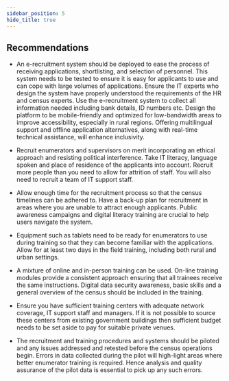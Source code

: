 ```yaml
---
sidebar_position: 5
hide_title: true 
---
```


## Recommendations

*   An e-recruitment system should be deployed to ease the process of receiving applications, shortlisting, and selection of personnel. This system needs to be tested to ensure it is easy for applicants to use and can cope with large volumes of applications. Ensure the IT experts who design the system have properly understood the requirements of the HR and census experts. Use the e-recruitment system to collect all information needed including bank details, ID numbers etc. Design the platform to be mobile-friendly and optimized for low-bandwidth areas to improve accessibility, especially in rural regions. Offering multilingual support and offline application alternatives, along with real-time technical assistance, will enhance inclusivity.

*   Recruit enumerators and supervisors on merit incorporating an ethical approach and resisting political interference. Take IT literacy, language spoken and place of residence of the applicants into account. Recruit more people than you need to allow for attrition of staff. You will also need to recruit a team of IT support staff.

*   Allow enough time for the recruitment process so that the census timelines can be adhered to. Have a back-up plan for recruitment in areas where you are unable to attract enough applicants. Public awareness campaigns and digital literacy training are crucial to help users navigate the system.

*   Equipment such as tablets need to be ready for enumerators to use during training so that they can become familiar with the applications. Allow for at least two days in the field training, including both rural and urban settings.

*   A mixture of online and in-person training can be used. On-line training modules provide a consistent approach ensuring that all trainees receive the same instructions. Digital data security awareness, basic skills and a general overview of the census should be included in the training.

*   Ensure you have sufficient training centers with adequate network coverage, IT support staff and managers. If it is not possible to source these centers from existing government buildings then sufficient budget needs to be set aside to pay for suitable private venues.

*   The recruitment and training procedures and systems should be piloted and any issues addressed and retested before the census operations begin. Errors in data collected during the pilot will high-light areas where better enumerator training is required. Hence analysis and quality assurance of the pilot data is essential to pick up any such errors.